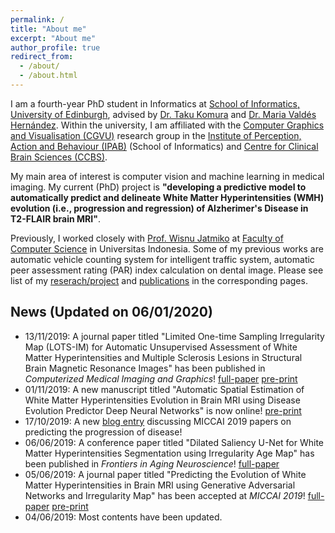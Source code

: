 ```yaml
---
permalink: /
title: "About me"
excerpt: "About me"
author_profile: true
redirect_from: 
  - /about/
  - /about.html
---
```


I am a fourth-year PhD student in Informatics at [School of Informatics, University of Edinburgh](https://www.ed.ac.uk/informatics), advised by [Dr. Taku Komura](http://homepages.inf.ed.ac.uk/tkomura/) and [Dr. Maria Valdés Hernández](https://www.research.ed.ac.uk/portal/en/persons/maria-valdes-hernandez(f22f22d9-52bb-4883-bf94-52aa23a691e1).html). Within the university, I am affiliated with the [Computer Graphics and Visualisation (CGVU)](http://www.ipab.inf.ed.ac.uk/cgvu/index.html) research group in the [Institute of Perception, Action and Behaviour (IPAB)](http://web.inf.ed.ac.uk/ipab) (School of Informatics) and [Centre for Clinical Brain Sciences (CCBS)](https://www.ed.ac.uk/clinical-brain-sciences).

My main area of interest is computer vision and machine learning in medical imaging. My current (PhD) project is **"developing a predictive model to automatically predict and delineate White Matter Hyperintensities (WMH) evolution (i.e., progression and regression) of Alzherimer's Disease in T2-FLAIR brain MRI"**.

Previously, I worked closely with [Prof. Wisnu Jatmiko](http://staff.ui.ac.id/wisnuj) at [Faculty of Computer Science](http://www.cs.ui.ac.id/?lang=en) in Universitas Indonesia. Some of my previous works are automatic vehicle counting system for intelligent traffic system, automatic peer assessment rating (PAR) index calculation on dental image. Please see list of my [reserach/project](https://febrianrachmadi.github.io/projects/) and [publications](https://febrianrachmadi.github.io/publications/) in the corresponding pages.

News (Updated on 06/01/2020)
------
 - 13/11/2019: A journal paper titled "Limited One-time Sampling Irregularity Map (LOTS-IM) for Automatic Unsupervised Assessment of White Matter Hyperintensities and Multiple Sclerosis Lesions in Structural Brain Magnetic Resonance Images" has been published in _Computerized Medical Imaging and Graphics_! [full-paper](https://doi.org/10.1016/j.compmedimag.2019.101685) [pre-print](https://doi.org/10.1101/334292)
 - 01/11/2019: A new manuscript titled "Automatic Spatial Estimation of White Matter Hyperintensities Evolution in Brain MRI using Disease Evolution Predictor Deep Neural Networks" is now online! [pre-print](https://doi.org/10.1101/738641)
 - 17/10/2019: A new [blog entry](https://febrianrachmadi.github.io/posts/2019/010/blog-post-1/) discussing MICCAI 2019 papers on predicting the progression of disease!
 - 06/06/2019: A conference paper titled "Dilated Saliency U-Net for White Matter Hyperintensities Segmentation using Irregularity Age Map" has been published in _Frontiers in Aging Neuroscience_! [full-paper](https://doi.org/10.3389/fnagi.2019.00150)
 - 05/06/2019: A journal paper titled "Predicting the Evolution of White Matter Hyperintensities in Brain MRI using Generative Adversarial Networks and Irregularity Map" has been accepted at _MICCAI 2019_! [full-paper](https://doi.org/10.1007/978-3-030-32248-9_17) [pre-print](https://doi.org/10.1101/662692)
 - 04/06/2019: Most contents have been updated.

